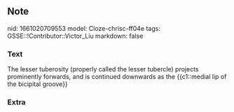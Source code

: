 ## Note
nid: 1661020709553
model: Cloze-chrisc-ff04e
tags: GSSE::!Contributor::Victor_Liu
markdown: false

### Text
The lesser tuberosity (properly called the lesser <span style= 
"color: var(--field-fg); background: var(--field-bg);">tubercle)
projects prominently forwards, and is continued downwards as
the</span> {{c1::<span style="color: var(--field-fg); background: 
 var(--field-bg);">medial lip of the bicipital</span> <span style= 
"color: var(--field-fg); background:
var(--field-bg);">groove</span>}}

### Extra

